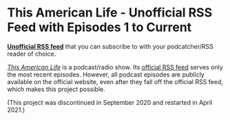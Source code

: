 # This American Life - Unofficial RSS Feed with Episodes 1 to Current


**[Unofficial RSS feed](http://tal.ankar.io)** that you can subscribe to with your podcatcher/RSS reader of choice.

*[This American Life](https://www.thisamericanlife.org/about)* is a podcast/radio show. Its [official RSS feed](http://feed.thisamericanlife.org/talpodcast) serves only the most recent episodes. However, all podcast episodes are publicly available on the official website, even after they fall off the official RSS feed, which makes this project possible.


(This project was discontinued in September 2020 and restarted in April 2021.)

